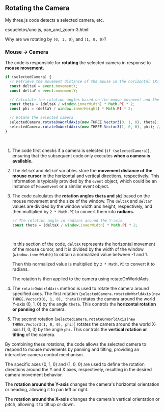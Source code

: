 ## Rotating the Camera

My three.js code detects a selected camera, etc.

esqueletos/uno.js, pan\_and\_zoom-3.html

Why are we rotating by `(0, 1, 0)`, and `(1, 0, 0)`?


### Mouse -> Camera

The code is responsible for **rotating** the selected camera in response to **mouse movement.**

```js
if (selectedCamera) {
  // Retrieve the movement distance of the mouse in the horizontal (X) and vertical (Y) directions
  const deltaX = event.movementX;
  const deltaY = event.movementY;

  // Calculate the rotation angles based on the mouse movement and the window size
  const theta = (deltaX / window.innerWidth) * Math.PI * 2;
  const phi = (deltaY / window.innerHeight) * Math.PI * 2;

  // Rotate the selected camera
  selectedCamera.rotateOnWorldAxis(new THREE.Vector3(0, 1, 0), theta); // around the world Y-axis (0, 1, 0) by the horizontal angle (theta)
  selectedCamera.rotateOnWorldAxis(new THREE.Vector3(1, 0, 0), phi); // around the world X-axis (1, 0, 0) by the vertical angle (phi)
}
```

<br>

1. The code first checks if a camera is selected (`if (selectedCamera)`), ensuring that the subsequent code only executes **when a camera is available.**

2. The `deltaX` and `deltaY` variables store the **movement distance of the mouse cursor** in the horizontal and vertical directions, respectively. This information is typically provided by the `event` object, which could be an instance of `MouseEvent` or a similar event object.

3. The code calculates the **rotation angles `theta` and `phi`** based on the mouse movement and the size of the window. The `deltaX` and `deltaY` values are divided by the window width and height, respectively, and then multiplied by `2 * Math.PI` to convert them into **radians.**

    ```js
    // The rotation angle in radians around the Y-axis
    const theta = (deltaX / window.innerWidth) * Math.PI * 2;
    ```

    <br>

    In this section of the code, `deltaX` represents the horizontal movement of the mouse cursor, and it is divided by the width of the window (`window.innerWidth`) to obtain a normalized value between -1 and 1.

    Then this normalized value is multiplied by `2 * Math.PI` to convert it to radians.

    The rotation is then applied to the camera using rotateOnWorldAxis.

4. The `rotateOnWorldAxis` method is used to rotate the camera around specified axes. The first rotation (`selectedCamera.rotateOnWorldAxis(new THREE.Vector3(0, 1, 0), theta)`) rotates the camera around the world Y-axis (0, 1, 0) by the angle `theta`. This controls the **horizontal rotation or panning** of the camera.

5. The second rotation (`selectedCamera.rotateOnWorldAxis(new THREE.Vector3(1, 0, 0), phi)`) rotates the camera around the world X-axis (1, 0, 0) by the angle `phi`. This controls the **vertical rotation or tilting** of the camera.

By combining these rotations, the code allows the selected camera to respond to mouse movements by panning and tilting, providing an interactive camera control mechanism. 

The specific axes (0, 1, 0) and (1, 0, 0) are used to define the rotation directions around the Y and X axes, respectively, resulting in the desired camera movement behavior.

The **rotation around the Y-axis** changes the camera's horizontal orientation or heading, allowing it to pan left or right.

The **rotation around the X-axis** changes the camera's vertical orientation or pitch, allowing it to tilt up or down.

<br>
